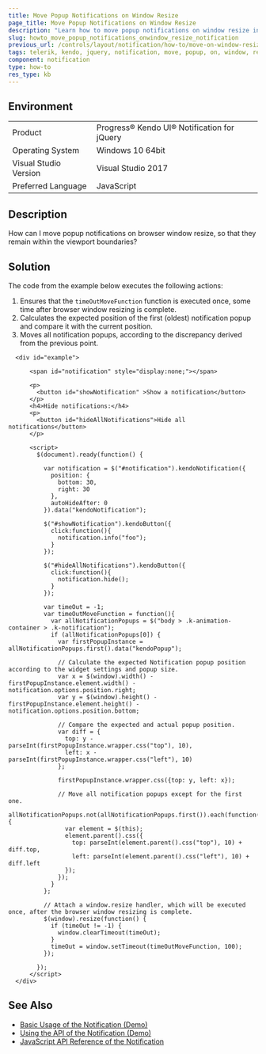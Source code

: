 ```yaml
---
title: Move Popup Notifications on Window Resize
page_title: Move Popup Notifications on Window Resize 
description: "Learn how to move popup notifications on window resize in the Kendo UI Notification component."
slug: howto_move_popup_notifications_onwindow_resize_notification
previous_url: /controls/layout/notification/how-to/move-on-window-resize 
tags: telerik, kendo, jquery, notification, move, popup, on, window, resize  
component: notification
type: how-to
res_type: kb
---
```


## Environment

<table>
 <tr>
  <td>Product</td>
  <td>Progress® Kendo UI® Notification for jQuery</td>
 </tr>
 <tr>
  <td>Operating System</td>
  <td>Windows 10 64bit</td>
 </tr>
 <tr>
  <td>Visual Studio Version</td>
  <td>Visual Studio 2017</td>
 </tr>
 <tr>
  <td>Preferred Language</td>
  <td>JavaScript</td>
 </tr>
</table>

## Description

How can I move popup notifications on browser window resize, so that they remain within the viewport boundaries?

## Solution

The code from the example below executes the following actions:
1. Ensures that the `timeOutMoveFunction` function is executed once, some time after browser window resizing is complete.
1. Calculates the expected position of the first (oldest) notification popup and compare it with the current position.
1. Moves all notification popups, according to the discrepancy derived from the previous point.

```dojo
  <div id="example">

      <span id="notification" style="display:none;"></span>

      <p>
        <button id="showNotification" >Show a notification</button>
      </p>
      <h4>Hide notifications:</h4>
      <p>
        <button id="hideAllNotifications">Hide all notifications</button>
      </p>

      <script>
        $(document).ready(function() {

          var notification = $("#notification").kendoNotification({
            position: {
              bottom: 30,
              right: 30
            },
            autoHideAfter: 0
          }).data("kendoNotification");

          $("#showNotification").kendoButton({
            click:function(){
              notification.info("foo");
            }
          });

          $("#hideAllNotifications").kendoButton({
            click:function(){
              notification.hide();
            }
          });

          var timeOut = -1;
          var timeOutMoveFunction = function(){
            var allNotificationPopups = $("body > .k-animation-container > .k-notification");
            if (allNotificationPopups[0]) {
              var firstPopupInstance = allNotificationPopups.first().data("kendoPopup");

              // Calculate the expected Notification popup position according to the widget settings and popup size.
              var x = $(window).width() - firstPopupInstance.element.width() - notification.options.position.right;
              var y = $(window).height() - firstPopupInstance.element.height() - notification.options.position.bottom;

              // Compare the expected and actual popup position.
              var diff = {
                top: y - parseInt(firstPopupInstance.wrapper.css("top"), 10),
                left: x - parseInt(firstPopupInstance.wrapper.css("left"), 10)
              };

              firstPopupInstance.wrapper.css({top: y, left: x});

              // Move all notification popups except for the first one.
              allNotificationPopups.not(allNotificationPopups.first()).each(function(){
                var element = $(this);
                element.parent().css({
                  top: parseInt(element.parent().css("top"), 10) + diff.top,
                  left: parseInt(element.parent().css("left"), 10) + diff.left
                });
              });
            }
          };

          // Attach a window.resize handler, which will be executed once, after the browser window resizing is complete.
          $(window).resize(function() {
            if (timeOut != -1) {
              window.clearTimeout(timeOut);
            }
            timeOut = window.setTimeout(timeOutMoveFunction, 100);
          });

        });
      </script>
  </div>
```

## See Also

* [Basic Usage of the Notification (Demo)](https://demos.telerik.com/kendo-ui/notification/index)
* [Using the API of the Notification (Demo)](https://demos.telerik.com/kendo-ui/notification/api)
* [JavaScript API Reference of the Notification](/api/javascript/ui/notification)
